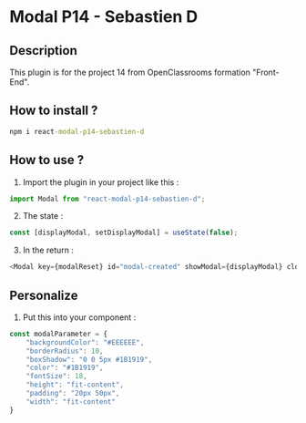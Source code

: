 # Modal P14 - Sebastien D
## Description
This plugin is for the project 14 from OpenClassrooms formation "Front-End".


## How to install ?
```cmd
npm i react-modal-p14-sebastien-d
```


## How to use ?
1. Import the plugin in your project like this : 
```javascript
import Modal from "react-modal-p14-sebastien-d";
```

2. The state :
```javascript
const [displayModal, setDisplayModal] = useState(false);
```

3. In the return : 
```javascript
<Modal key={modalReset} id="modal-created" showModal={displayModal} closeModal={() => setDisplayModal(false)} parameter={modalParameter} message="Employee Created !" />
```


## Personalize
1. Put this into your component :
```javascript
const modalParameter = {
	"backgroundColor": "#EEEEEE",   
	"borderRadius": 10,
	"boxShadow": "0 0 5px #1B1919",
	"color": "#1B1919",
	"fontSize": 18,
	"height": "fit-content",
	"padding": "20px 50px",
	"width": "fit-content"
}
```